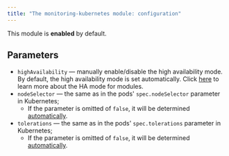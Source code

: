 ```yaml
---
title: "The monitoring-kubernetes module: configuration"
---
```


This module is **enabled** by default.

## Parameters

* `highAvailability` — manually enable/disable the high availability mode. By default, the high availability mode is set automatically. Click [here](../../deckhouse-configure-global.html#parameters) to learn more about the HA mode for modules.
* `nodeSelector` — the same as in the pods' `spec.nodeSelector` parameter in Kubernetes;
    * If the parameter is omitted of `false`, it will be determined [automatically](../../#advanced-scheduling).
* `tolerations` — the same as in the pods' `spec.tolerations` parameter in Kubernetes;
    * If the parameter is omitted of `false`, it will be determined [automatically](../../#advanced-scheduling).
